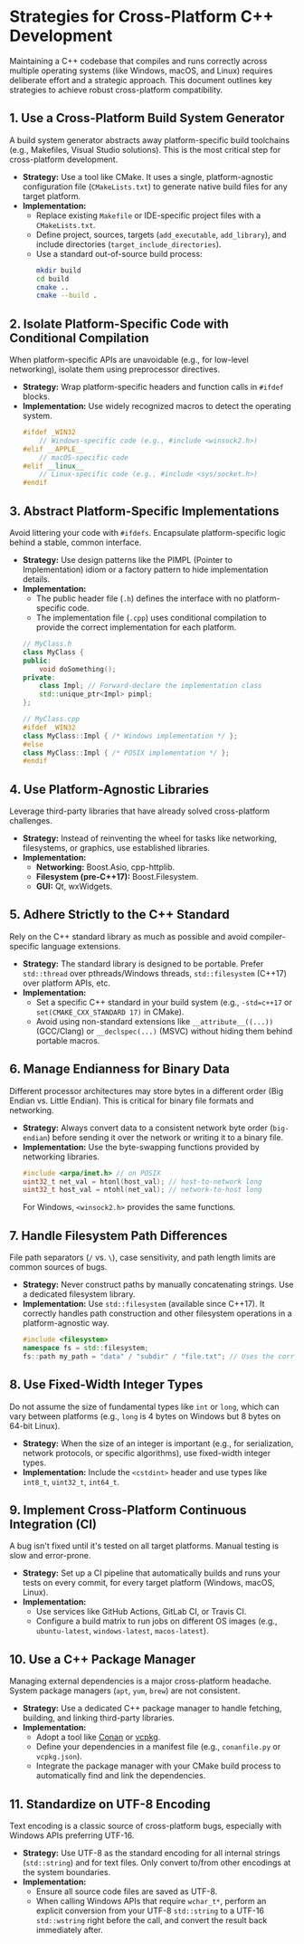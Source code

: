 # Strategies for Cross-Platform C++ Development

Maintaining a C++ codebase that compiles and runs correctly across multiple operating systems (like Windows, macOS, and Linux) requires deliberate effort and a strategic approach. This document outlines key strategies to achieve robust cross-platform compatibility.

## 1. Use a Cross-Platform Build System Generator

A build system generator abstracts away platform-specific build toolchains (e.g., Makefiles, Visual Studio solutions). This is the most critical step for cross-platform development.

*   **Strategy:** Use a tool like CMake. It uses a single, platform-agnostic configuration file (`CMakeLists.txt`) to generate native build files for any target platform.
*   **Implementation:**
    *   Replace existing `Makefile` or IDE-specific project files with a `CMakeLists.txt`.
    *   Define project, sources, targets (`add_executable`, `add_library`), and include directories (`target_include_directories`).
    *   Use a standard out-of-source build process:
        ```bash
        mkdir build
        cd build
        cmake ..
        cmake --build .
        ```

## 2. Isolate Platform-Specific Code with Conditional Compilation

When platform-specific APIs are unavoidable (e.g., for low-level networking), isolate them using preprocessor directives.

*   **Strategy:** Wrap platform-specific headers and function calls in `#ifdef` blocks.
*   **Implementation:** Use widely recognized macros to detect the operating system.
    ```cpp
    #ifdef _WIN32
        // Windows-specific code (e.g., #include <winsock2.h>)
    #elif __APPLE__
        // macOS-specific code
    #elif __linux__
        // Linux-specific code (e.g., #include <sys/socket.h>)
    #endif
    ```

## 3. Abstract Platform-Specific Implementations

Avoid littering your code with `#ifdefs`. Encapsulate platform-specific logic behind a stable, common interface.

*   **Strategy:** Use design patterns like the PIMPL (Pointer to Implementation) idiom or a factory pattern to hide implementation details.
*   **Implementation:**
    *   The public header file (`.h`) defines the interface with no platform-specific code.
    *   The implementation file (`.cpp`) uses conditional compilation to provide the correct implementation for each platform.
    ```cpp
    // MyClass.h
    class MyClass {
    public:
        void doSomething();
    private:
        class Impl; // Forward-declare the implementation class
        std::unique_ptr<Impl> pimpl;
    };

    // MyClass.cpp
    #ifdef _WIN32
    class MyClass::Impl { /* Windows implementation */ };
    #else
    class MyClass::Impl { /* POSIX implementation */ };
    #endif
    ```

## 4. Use Platform-Agnostic Libraries

Leverage third-party libraries that have already solved cross-platform challenges.

*   **Strategy:** Instead of reinventing the wheel for tasks like networking, filesystems, or graphics, use established libraries.
*   **Implementation:**
    *   **Networking:** Boost.Asio, cpp-httplib.
    *   **Filesystem (pre-C++17):** Boost.Filesystem.
    *   **GUI:** Qt, wxWidgets.

## 5. Adhere Strictly to the C++ Standard

Rely on the C++ standard library as much as possible and avoid compiler-specific language extensions.

*   **Strategy:** The standard library is designed to be portable. Prefer `std::thread` over pthreads/Windows threads, `std::filesystem` (C++17) over platform APIs, etc.
*   **Implementation:**
    *   Set a specific C++ standard in your build system (e.g., `-std=c++17` or `set(CMAKE_CXX_STANDARD 17)` in CMake).
    *   Avoid using non-standard extensions like `__attribute__((...))` (GCC/Clang) or `__declspec(...)` (MSVC) without hiding them behind portable macros.

## 6. Manage Endianness for Binary Data

Different processor architectures may store bytes in a different order (Big Endian vs. Little Endian). This is critical for binary file formats and networking.

*   **Strategy:** Always convert data to a consistent network byte order (`big-endian`) before sending it over the network or writing it to a binary file.
*   **Implementation:** Use the byte-swapping functions provided by networking libraries.
    ```cpp
    #include <arpa/inet.h> // on POSIX
    uint32_t net_val = htonl(host_val); // host-to-network long
    uint32_t host_val = ntohl(net_val); // network-to-host long
    ```
    For Windows, `<winsock2.h>` provides the same functions.

## 7. Handle Filesystem Path Differences

File path separators (`/` vs. `\`), case sensitivity, and path length limits are common sources of bugs.

*   **Strategy:** Never construct paths by manually concatenating strings. Use a dedicated filesystem library.
*   **Implementation:** Use `std::filesystem` (available since C++17). It correctly handles path construction and other filesystem operations in a platform-agnostic way.
    ```cpp
    #include <filesystem>
    namespace fs = std::filesystem;
    fs::path my_path = "data" / "subdir" / "file.txt"; // Uses the correct separator
    ```

## 8. Use Fixed-Width Integer Types

Do not assume the size of fundamental types like `int` or `long`, which can vary between platforms (e.g., `long` is 4 bytes on Windows but 8 bytes on 64-bit Linux).

*   **Strategy:** When the size of an integer is important (e.g., for serialization, network protocols, or specific algorithms), use fixed-width integer types.
*   **Implementation:** Include the `<cstdint>` header and use types like `int8_t`, `uint32_t`, `int64_t`.

## 9. Implement Cross-Platform Continuous Integration (CI)

A bug isn't fixed until it's tested on all target platforms. Manual testing is slow and error-prone.

*   **Strategy:** Set up a CI pipeline that automatically builds and runs your tests on every commit, for every target platform (Windows, macOS, Linux).
*   **Implementation:**
    *   Use services like GitHub Actions, GitLab CI, or Travis CI.
    *   Configure a build matrix to run jobs on different OS images (e.g., `ubuntu-latest`, `windows-latest`, `macos-latest`).

## 10. Use a C++ Package Manager

Managing external dependencies is a major cross-platform headache. System package managers (`apt`, `yum`, `brew`) are not consistent.

*   **Strategy:** Use a dedicated C++ package manager to handle fetching, building, and linking third-party libraries.
*   **Implementation:**
    *   Adopt a tool like [Conan](https://conan.io/) or [vcpkg](https://vcpkg.io/).
    *   Define your dependencies in a manifest file (e.g., `conanfile.py` or `vcpkg.json`).
    *   Integrate the package manager with your CMake build process to automatically find and link the dependencies.

## 11. Standardize on UTF-8 Encoding

Text encoding is a classic source of cross-platform bugs, especially with Windows APIs preferring UTF-16.

*   **Strategy:** Use UTF-8 as the standard encoding for all internal strings (`std::string`) and for text files. Only convert to/from other encodings at the system boundaries.
*   **Implementation:**
    *   Ensure all source code files are saved as UTF-8.
    *   When calling Windows APIs that require `wchar_t*`, perform an explicit conversion from your UTF-8 `std::string` to a UTF-16 `std::wstring` right before the call, and convert the result back immediately after.
